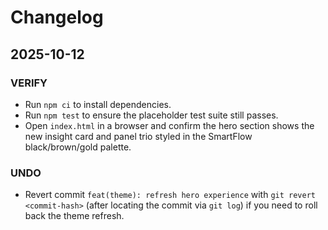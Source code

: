 # Changelog

## 2025-10-12

### VERIFY
- Run `npm ci` to install dependencies.
- Run `npm test` to ensure the placeholder test suite still passes.
- Open `index.html` in a browser and confirm the hero section shows the new insight card and panel trio styled in the SmartFlow black/brown/gold palette.

### UNDO
- Revert commit `feat(theme): refresh hero experience` with `git revert <commit-hash>` (after locating the commit via `git log`) if you need to roll back the theme refresh.
